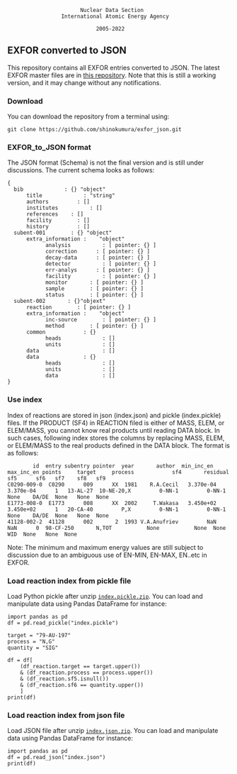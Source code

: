 
                           Nuclear Data Section
                     International Atomic Energy Agency

                                2005-2022


## EXFOR converted to JSON
This repository contains all EXFOR entries converted to JSON. The latest EXFOR master files are in [this repository](https://github.com/IAEA-NDS/exfor_master/). Note that this is still a working version, and it may change without any notifications.


### Download
You can download the repository from a terminal using:
```
git clone https://github.com/shinokumura/exfor_json.git
```

### EXFOR_to_JSON format
The JSON format (Schema) is not the final version and is still under discussions. The current schema looks as follows:
```
{
  bib             : {} "object" 
      title             : "string" 
      authors	      : []  
      institutes	      : [] 
      references  	: [] 
      facility	      : [] 
      history	      : [] 
  subent-001        : {} "object" 
      extra_information :    "object" 
            analysis	      : [ pointer: {} ]
            correction  	: [ pointer: {} ]
            decay-data  	: [ pointer: {} ]
            detector	      : [ pointer: {} ]
            err-analys  	: [ pointer: {} ]
            facility	      : [ pointer: {} ]
            monitor	      : [ pointer: {} ]
            sample	      : [ pointer: {} ]
            status	      : [ pointer: {} ]
  subent-002       : {}"objext" 
      reaction	      : [ pointer: {} ]
      extra_information :    "object" 
            inc-source	      : [ pointer: {} ]
            method	      : [ pointer: {} ]
      common            : {}
            heads             : []
            units             : []
      data                    : []
      data              : {}
            heads             : []
            units             : []
            data              : []
}
```



### Use index
Index of reactions are stored in json (index.json) and pickle (index.pickle) files.
If the PRODUCT (SF4) in REACTION filed is either of MASS, ELEM, or ELEM/MASS, you cannot know real products until reading DATA block. In such cases, following index stores the columns by replacing MASS, ELEM, or ELEM/MASS to the real products defined in the DATA block.
The format is as follows:
```
        id  entry subentry pointer  year       author  min_inc_en  max_inc_en points     target     process            sf4       residual   sf5      sf6   sf7    sf8   sf9
C0290-009-0  C0290      009      XX  1981    R.A.Cecil   3.370e-04   3.370e-04      1   13-AL-27  10-NE-20,X         0-NN-1         0-NN-1  None    DA/DE  None   None  None
E1773-008-0  E1773      008      XX  2002     T.Wakasa   3.450e+02   3.450e+02      1   20-CA-40         P,X         0-NN-1         0-NN-1  None    DA/DE  None   None  None
41128-002-2  41128      002       2  1993 V.A.Anufriev         NaN         NaN      0  98-CF-250       N,TOT           None           None  None      WID  None   None  None
```
Note: The minimum and maximum energy values are still subject to discussion due to an ambiguous use of EN-MIN, EN-MAX, EN..etc in EXFOR.


### Load reaction index from pickle file
Load Python pickle after unzip [``index.pickle.zip``](https://github.com/shinokumura/exfor_json/blob/main/index.pickle.zip). You can load and manipulate data using Pandas DataFrame for instance:

```
import pandas as pd
df = pd.read_pickle("index.pickle")

target = "79-AU-197"
process = "N,G"
quantity = "SIG"

df = df[
    (df_reaction.target == target.upper())
    & (df_reaction.process == process.upper())
    & (df_reaction.sf5.isnull())
    & (df_reaction.sf6 == quantity.upper())
    ]
print(df)
```

### Load reaction index from json file
Load JSON file after unzip [``index.json.zip``](https://github.com/shinokumura/exfor_json/blob/main/index.json.zip). You can load and manipulate data using Pandas DataFrame for instance:

```
import pandas as pd
df = pd.read_json("index.json")
print(df)
```

